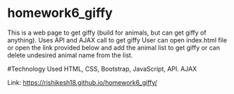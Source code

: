 # homework6_giffy
This is a web page to get giffy (build for animals, but can get giffy of anything).
Uses API and AJAX call to get giffy
User can open index.html file or open the link provided below and add the animal list to get giffy or can delete undesired animal name from the list.


#Technology Used
HTML, CSS, Bootstrap, JavaScript, API. AJAX

Link: https://rishikesh18.github.io/homework6_giffy/